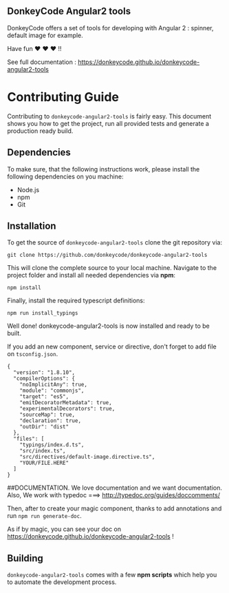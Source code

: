## DonkeyCode Angular2 tools

DonkeyCode offers a set of tools for developing with Angular 2 : spinner, default image for example.

Have fun :heart: :heart: :heart: !!

See full documentation : https://donkeycode.github.io/donkeycode-angular2-tools

# Contributing Guide

Contributing to `donkeycode-angular2-tools` is fairly easy. This document shows you how to
get the project, run all provided tests and generate a production ready build.

## Dependencies

To make sure, that the following instructions work, please install the following dependencies
on you machine:

- Node.js
- npm
- Git

## Installation

To get the source of `donkeycode-angular2-tools` clone the git repository via:

`git clone https://github.com/donkeycode/donkeycode-angular2-tools`

This will clone the complete source to your local machine. Navigate to the project folder
and install all needed dependencies via **npm**:

`npm install`

Finally, install the required typescript definitions:

`npm run install_typings`

Well done! donkeycode-angular2-tools is now installed and ready to be built.

If you add an new component, service or directive, don't forget to add file on `tsconfig.json`.

````
{
  "version": "1.8.10",
  "compilerOptions": {
    "noImplicitAny": true,
    "module": "commonjs",
    "target": "es5",
    "emitDecoratorMetadata": true,
    "experimentalDecorators": true,
    "sourceMap": true,
    "declaration": true,
    "outDir": "dist"
  },
  "files": [
    "typings/index.d.ts",
    "src/index.ts",
    "src/directives/default-image.directive.ts",
    "YOUR/FILE.HERE"
  ]
}
````

##DOCUMENTATION.
We love documentation and we want documentation.
Also, We work with typedoc ===> http://typedoc.org/guides/doccomments/

Then, after to create your magic component, thanks to add annotations and run `npm run generate-doc`.

As if by magic, you can see your doc on https://donkeycode.github.io/donkeycode-angular2-tools !

## Building

`donkeycode-angular2-tools` comes with a few **npm scripts** which help you to automate
the development process.
